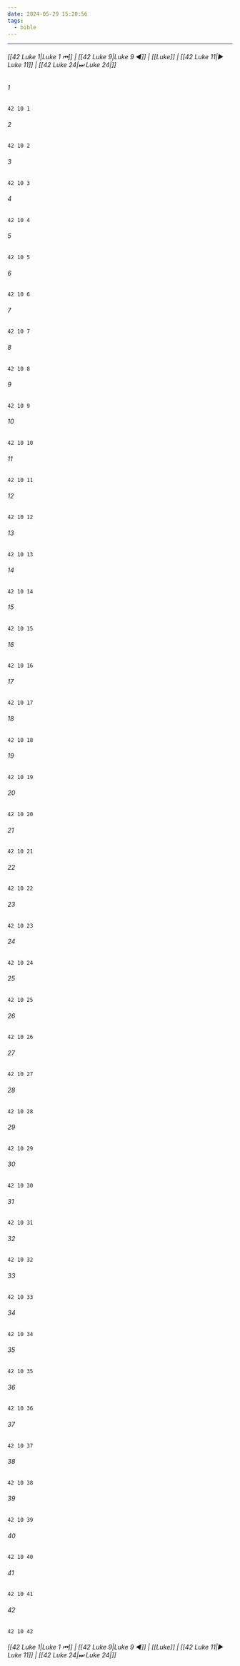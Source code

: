 ```yaml
---
date: 2024-05-29 15:20:56
tags:
  - bible
---
```

___

###### [[42 Luke 1|Luke 1 ⏮]] | [[42 Luke 9|Luke 9 ◀]] | [[Luke]] | [[42 Luke 11|▶ Luke 11]] | [[42 Luke 24|⏭ Luke 24|]]

###### 1
``` verse
42 10 1 
```
###### 2
``` verse
42 10 2 
```
###### 3
``` verse
42 10 3 
```
###### 4
``` verse
42 10 4 
```
###### 5
``` verse
42 10 5 
```
###### 6
``` verse
42 10 6 
```
###### 7
``` verse
42 10 7 
```
###### 8
``` verse
42 10 8 
```
###### 9
``` verse
42 10 9 
```
###### 10
``` verse
42 10 10 
```
###### 11
``` verse
42 10 11 
```
###### 12
``` verse
42 10 12 
```
###### 13
``` verse
42 10 13 
```
###### 14
``` verse
42 10 14 
```
###### 15
``` verse
42 10 15 
```
###### 16
``` verse
42 10 16 
```
###### 17
``` verse
42 10 17 
```
###### 18
``` verse
42 10 18 
```
###### 19
``` verse
42 10 19 
```
###### 20
``` verse
42 10 20 
```
###### 21
``` verse
42 10 21 
```
###### 22
``` verse
42 10 22 
```
###### 23
``` verse
42 10 23 
```
###### 24
``` verse
42 10 24 
```
###### 25
``` verse
42 10 25 
```
###### 26
``` verse
42 10 26 
```
###### 27
``` verse
42 10 27 
```
###### 28
``` verse
42 10 28 
```
###### 29
``` verse
42 10 29 
```
###### 30
``` verse
42 10 30 
```
###### 31
``` verse
42 10 31 
```
###### 32
``` verse
42 10 32 
```
###### 33
``` verse
42 10 33 
```
###### 34
``` verse
42 10 34 
```
###### 35
``` verse
42 10 35 
```
###### 36
``` verse
42 10 36 
```
###### 37
``` verse
42 10 37 
```
###### 38
``` verse
42 10 38 
```
###### 39
``` verse
42 10 39 
```
###### 40
``` verse
42 10 40 
```
###### 41
``` verse
42 10 41 
```
###### 42
``` verse
42 10 42 
```

###### [[42 Luke 1|Luke 1 ⏮]] | [[42 Luke 9|Luke 9 ◀]] | [[Luke]] | [[42 Luke 11|▶ Luke 11]] | [[42 Luke 24|⏭ Luke 24|]]

